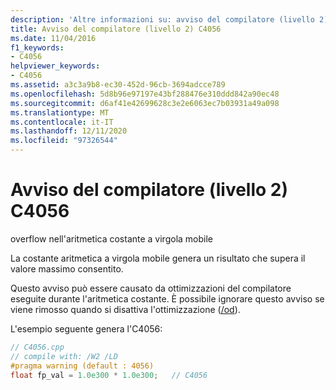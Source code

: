 ```yaml
---
description: 'Altre informazioni su: avviso del compilatore (livello 2) C4056'
title: Avviso del compilatore (livello 2) C4056
ms.date: 11/04/2016
f1_keywords:
- C4056
helpviewer_keywords:
- C4056
ms.assetid: a3c3a9b8-ec30-452d-96cb-3694adcce789
ms.openlocfilehash: 5d8b96e97197e43bf288476e310ddd842a90ec48
ms.sourcegitcommit: d6af41e42699628c3e2e6063ec7b03931a49a098
ms.translationtype: MT
ms.contentlocale: it-IT
ms.lasthandoff: 12/11/2020
ms.locfileid: "97326544"
---
```

# <a name="compiler-warning-level-2-c4056"></a>Avviso del compilatore (livello 2) C4056

overflow nell'aritmetica costante a virgola mobile

La costante aritmetica a virgola mobile genera un risultato che supera il valore massimo consentito.

Questo avviso può essere causato da ottimizzazioni del compilatore eseguite durante l'aritmetica costante. È possibile ignorare questo avviso se viene rimosso quando si disattiva l'ottimizzazione ([/od](../../build/reference/od-disable-debug.md)).

L'esempio seguente genera l'C4056:

```cpp
// C4056.cpp
// compile with: /W2 /LD
#pragma warning (default : 4056)
float fp_val = 1.0e300 * 1.0e300;   // C4056
```
